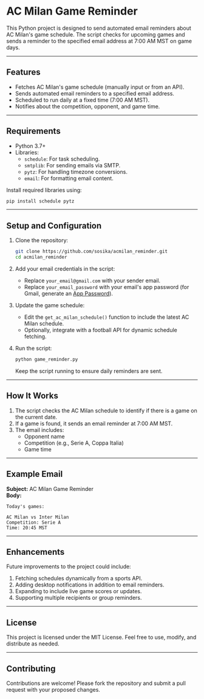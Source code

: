 # AC Milan Game Reminder

This Python project is designed to send automated email reminders about AC Milan's game schedule. The script checks for upcoming games and sends a reminder to the specified email address at 7:00 AM MST on game days.

---

## Features

- Fetches AC Milan's game schedule (manually input or from an API).
- Sends automated email reminders to a specified email address.
- Scheduled to run daily at a fixed time (7:00 AM MST).
- Notifies about the competition, opponent, and game time.

---

## Requirements

- Python 3.7+
- Libraries:
  - `schedule`: For task scheduling.
  - `smtplib`: For sending emails via SMTP.
  - `pytz`: For handling timezone conversions.
  - `email`: For formatting email content.

Install required libraries using:
```bash
pip install schedule pytz
```

---

## Setup and Configuration

1. Clone the repository:
   ```bash
   git clone https://github.com/sosika/acmilan_reminder.git
   cd acmilan_reminder
   ```

2. Add your email credentials in the script:
   - Replace `your_email@gmail.com` with your sender email.
   - Replace `your_email_password` with your email's app password (for Gmail, generate an [App Password](https://support.google.com/accounts/answer/185833?hl=en)).

3. Update the game schedule:
   - Edit the `get_ac_milan_schedule()` function to include the latest AC Milan schedule.
   - Optionally, integrate with a football API for dynamic schedule fetching.

4. Run the script:
   ```bash
   python game_reminder.py
   ```
   Keep the script running to ensure daily reminders are sent.

---

## How It Works

1. The script checks the AC Milan schedule to identify if there is a game on the current date.
2. If a game is found, it sends an email reminder at 7:00 AM MST.
3. The email includes:
   - Opponent name
   - Competition (e.g., Serie A, Coppa Italia)
   - Game time

---

## Example Email

**Subject:** AC Milan Game Reminder  
**Body:**
```
Today's games:

AC Milan vs Inter Milan
Competition: Serie A
Time: 20:45 MST
```

---

## Enhancements

Future improvements to the project could include:

1. Fetching schedules dynamically from a sports API.
2. Adding desktop notifications in addition to email reminders.
3. Expanding to include live game scores or updates.
4. Supporting multiple recipients or group reminders.

---

## License

This project is licensed under the MIT License. Feel free to use, modify, and distribute as needed.

---

## Contributing

Contributions are welcome! Please fork the repository and submit a pull request with your proposed changes.



